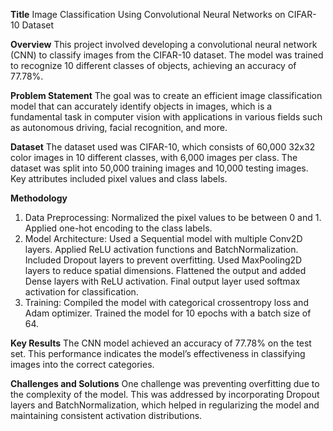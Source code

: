 **Title**
Image Classification Using Convolutional Neural Networks on CIFAR-10 Dataset

**Overview**
This project involved developing a convolutional neural network (CNN) to classify images from the CIFAR-10 dataset. The model was trained to recognize 10 different classes of objects, achieving an accuracy of 77.78%.

**Problem Statement**
The goal was to create an efficient image classification model that can accurately identify objects in images, which is a fundamental task in computer vision with applications in various fields such as autonomous driving, facial recognition, and more.

**Dataset**
The dataset used was CIFAR-10, which consists of 60,000 32x32 color images in 10 different classes, with 6,000 images per class. The dataset was split into 50,000 training images and 10,000 testing images. Key attributes included pixel values and class labels.

**Methodology**
1. Data Preprocessing:
    Normalized the pixel values to be between 0 and 1.
    Applied one-hot encoding to the class labels.
2. Model Architecture:
    Used a Sequential model with multiple Conv2D layers.
    Applied ReLU activation functions and BatchNormalization.
    Included Dropout layers to prevent overfitting.
    Used MaxPooling2D layers to reduce spatial dimensions.
    Flattened the output and added Dense layers with ReLU activation.
    Final output layer used softmax activation for classification.
3. Training:
    Compiled the model with categorical crossentropy loss and Adam optimizer.
    Trained the model for 10 epochs with a batch size of 64.
   
**Key Results**
The CNN model achieved an accuracy of 77.78% on the test set. This performance indicates the model’s effectiveness in classifying images into the correct categories.

**Challenges and Solutions**
One challenge was preventing overfitting due to the complexity of the model. This was addressed by incorporating Dropout layers and BatchNormalization, which helped in regularizing the model and maintaining consistent activation distributions.
